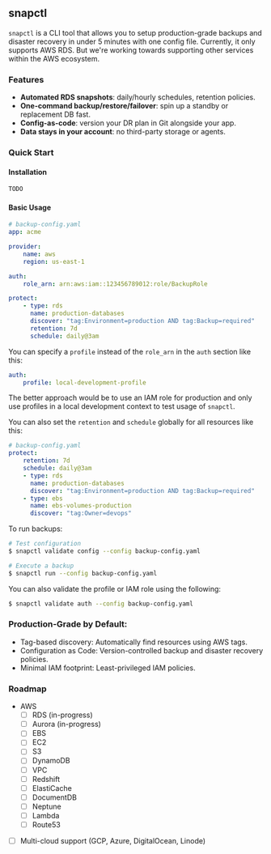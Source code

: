 ## snapctl
`snapctl` is a CLI tool that allows you to setup production-grade backups and disaster recovery in under 5 minutes with one config file. Currently, it only supports AWS RDS. But we're working towards supporting other services within the AWS ecosystem.

### Features
- **Automated RDS snapshots**: daily/hourly schedules, retention policies.
- **One-command backup/restore/failover**: spin up a standby or replacement DB fast.
- **Config-as-code**: version your DR plan in Git alongside your app.
- **Data stays in your account**: no third-party storage or agents.

### Quick Start
#### Installation
```bash
TODO
```

#### Basic Usage
```yaml
# backup-config.yaml
app: acme

provider:
    name: aws
    region: us-east-1

auth:
    role_arn: arn:aws:iam::123456789012:role/BackupRole

protect:
    - type: rds
      name: production-databases
      discover: "tag:Environment=production AND tag:Backup=required"
      retention: 7d
      schedule: daily@3am
```

You can specify a `profile` instead of the `role_arn` in the `auth` section like this:
```yaml
auth:
    profile: local-development-profile
```

The better approach would be to use an IAM role for production and only use profiles in a local development context to test usage of `snapctl`.

You can also set the `retention` and `schedule` globally for all resources like this:
```yaml
# backup-config.yaml
protect:
    retention: 7d
    schedule: daily@3am
    - type: rds
      name: production-databases
      discover: "tag:Environment=production AND tag:Backup=required"
    - type: ebs
      name: ebs-volumes-production
      discover: "tag:Owner=devops"
```

To run backups:
```bash
# Test configuration
$ snapctl validate config --config backup-config.yaml

# Execute a backup
$ snapctl run --config backup-config.yaml
```

You can also validate the profile or IAM role using the following:
```bash
$ snapctl validate auth --config backup-config.yaml
```

### Production-Grade by Default:
- Tag-based discovery: Automatically find resources using AWS tags.
- Configuration as Code: Version-controlled backup and disaster recovery policies.
- Minimal IAM footprint: Least-privileged IAM policies.

### Roadmap
- AWS
    - [ ] RDS (in-progress)
    - [ ] Aurora (in-progress)
    - [ ] EBS
    - [ ] EC2
    - [ ] S3
    - [ ] DynamoDB
    - [ ] VPC
    - [ ] Redshift
    - [ ] ElastiCache
    - [ ] DocumentDB
    - [ ] Neptune
    - [ ] Lambda
    - [ ] Route53

- [ ] Multi-cloud support (GCP, Azure, DigitalOcean, Linode)
